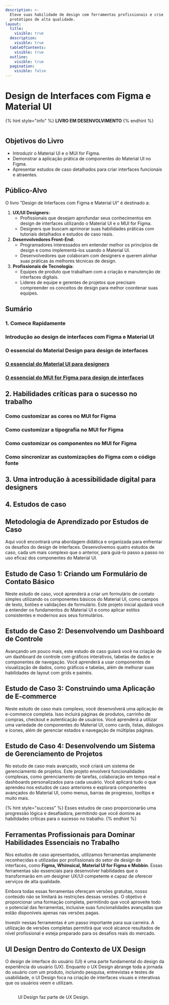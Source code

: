 ```yaml
---
description: >-
  Eleve suas habilidade de design com ferramentas profissionais e crie
  protótipos de alta qualidade.
layout:
  title:
    visible: true
  description:
    visible: true
  tableOfContents:
    visible: true
  outline:
    visible: true
  pagination:
    visible: false
---
```


# Design de Interfaces com Figma e Material UI

{% hint style="info" %}
**LIVRO EM DESENVOLVIMENTO**
{% endhint %}

<figure><img src=".gitbook/assets/cover-book.png" alt=""><figcaption></figcaption></figure>

## Objetivos do Livro

* Introduzir o Material UI e o MUI for Figma.
* Demonstrar a aplicação prática de componentes do Material UI no Figma.
* Apresentar estudos de caso detalhados para criar interfaces funcionais e atraentes.

## Público-Alvo

O livro "Design de Interfaces com Figma e Material UI" é destinado a:

1. **UX/UI Designers:**
   * Profissionais que desejam aprofundar seus conhecimentos em design de interfaces utilizando o Material UI e o MUI for Figma.
   * Designers que buscam aprimorar suas habilidades práticas com tutoriais detalhados e estudos de caso reais.
2. **Desenvolvedores Front-End:**
   * Programadores interessados em entender melhor os princípios de design e como implementá-los usando o Material UI.
   * Desenvolvedores que colaboram com designers e querem alinhar suas práticas às melhores técnicas de design.
3. **Profissionais de Tecnologia:**
   * Equipes de produto que trabalham com a criação e manutenção de interfaces digitais.
   * Líderes de equipe e gerentes de projetos que precisam compreender os conceitos de design para melhor coordenar suas equipes.

## Sumário

### 1. Comece Rapidamente

### Introdução ao design de interfaces com Figma e Material UI

### O essencial do Material Design para design de interfaces

### [O essencial do Material UI para designers](comece-rapidamente/o-guia-essencial-sobre-material-ui.md)

### [O essencial do MUI for Figma para design de interfaces](comece-rapidamente/o-guia-essencial-sobre-material-ui-for-figma.md)

## 2. Habilidades críticas para o sucesso no trabalho

### Como customizar as cores no MUI for Figma

### Como customizar a tipografia no MUI for Figma

### Como customizar os componentes no MUI for Figma

### Como sincronizar as customizações do Figma com o código fonte

## 3. Uma introdução à acessibilidade digital para designers

## 4. Estudos de caso



## Metodologia de Aprendizado por Estudos de Caso

Aqui você encontrará uma abordagem didática e organizada para enfrentar os desafios do design de interfaces. Desenvolvemos quatro estudos de caso, cada um mais complexo que o anterior, para guiá-lo passo a passo no uso eficaz dos componentes do Material UI.

## Estudo de Caso 1: Criando um Formulário de Contato Básico

Neste estudo de caso, você aprenderá a criar um formulário de contato simples utilizando os componentes básicos do Material UI, como campos de texto, botões e validações de formulário. Este projeto inicial ajudará você a entender os fundamentos do Material UI e como aplicar estilos consistentes e modernos aos seus formulários.

## Estudo de Caso 2: Desenvolvendo um Dashboard de Controle

Avançando um pouco mais, este estudo de caso guiará você na criação de um dashboard de controle com gráficos interativos, tabelas de dados e componentes de navegação. Você aprenderá a usar componentes de visualização de dados, como gráficos e tabelas, além de melhorar suas habilidades de layout com grids e painéis.

## Estudo de Caso 3: Construindo uma Aplicação de E-commerce

Neste estudo de caso mais complexo, você desenvolverá uma aplicação de e-commerce completa. Isso incluirá páginas de produtos, carrinho de compras, checkout e autenticação de usuários. Você aprenderá a utilizar uma variedade de componentes do Material UI, como cards, listas, diálogos e ícones, além de gerenciar estados e navegação de múltiplas páginas.

## Estudo de Caso 4: Desenvolvendo um Sistema de Gerenciamento de Projetos

No estudo de caso mais avançado, você criará um sistema de gerenciamento de projetos. Este projeto envolverá funcionalidades complexas, como gerenciamento de tarefas, colaboração em tempo real e dashboards personalizados para cada usuário. Você aplicará tudo o que aprendeu nos estudos de caso anteriores e explorará componentes avançados do Material UI, como menus, barras de progresso, tooltips e muito mais.

{% hint style="success" %}
Esses estudos de caso proporcionarão uma progressão lógica e desafiadora, permitindo que você domine as habilidades críticas para o sucesso no trabalho.
{% endhint %}

## Ferramentas Profissionais para Dominar Habilidades Essenciais no Trabalho

Nos estudos de caso apresentados, utilizamos ferramentas amplamente reconhecidas e utilizadas por profissionais do setor de design de interfaces, como **Figma, Whimsical, Material UI for Figma e Mobbin**. Essas ferramentas são essenciais para desenvolver habilidades que o transformarão em um designer UX/UI competente e capaz de oferecer serviços de alta qualidade.

Embora todas essas ferramentas ofereçam versões gratuitas, nosso conteúdo não se limitará às restrições dessas versões. O objetivo é proporcionar uma formação completa, permitindo que você aproveite todo o potencial das ferramentas, inclusive suas funcionalidades avançadas que estão disponíveis apenas nas versões pagas.

Investir nessas ferramentas é um passo importante para sua carreira. A utilização de versões completas permitirá que você alcance resultados de nível profissional e esteja preparado para os desafios reais do mercado.

## UI Design Dentro do Contexto de UX Design

O design de interface do usuário (UI) é uma parte fundamental do design da experiência do usuário (UX). Enquanto o UX Design abrange toda a jornada do usuário com um produto, incluindo pesquisa, entrevistas e testes de usabilidade, o UI Design foca na criação de interfaces visuais e interativas que os usuários veem e utilizam.

<figure><img src=".gitbook/assets/image (54).png" alt=""><figcaption><p>UI Design faz parte de UX Design.</p></figcaption></figure>
